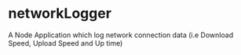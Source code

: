 # networkLogger
A Node Application which log network connection data (i.e Download Speed, Upload Speed and Up time)
